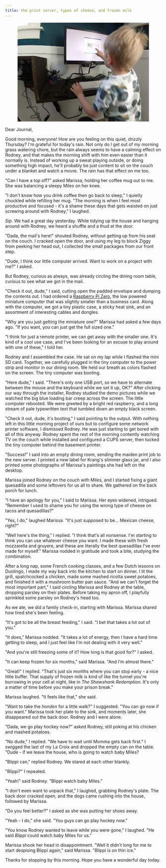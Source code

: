 ```yaml
---
title: the print server, types of cheese, and frozen milk
---
```


<figure>
  <a href="/images/banners/2020-05-28.jpg">
    <img alt="banner" src="/images/banners/2020-05-28.jpg"/>
  </a>
</figure>

Dear Journal,

Good morning, everyone!  How are you feeling on this quiet, drizzly
Thursday?  I'm grateful for today's rain.  Not only do I get out of my
morning grass watering chore, but the rain always seems to have a
calming effect on Rodney, and that makes the morning shift with him
even easier than it normally is.  Instead of working up a sweat
playing outside, or doing something high impact, he'll probably be
just content to sit on the couch under a blanket and watch a movie.
The rain has that effect on me too.

"Can I have a top off?" asked Marissa, holding her coffee mug out to
me.  She was balancing a sleepy Miles on her knee.

"I don't know how you drink coffee then go back to sleep," I quietly
chuckled while refilling her mug.  "The morning is when I feel most
productive and focused - it's a shame these days that gets waisted on
just screwing around with Rodney," I laughed.

_Sip_.  We had a great day yesterday.  While tidying up the house and
hanging around with Rodney, we heard a shuffle and a thud at the door.

"Dada, the mail's here!" shouted Rodney, without getting up from his
seat on the couch.  I cracked open the door, and using my leg to block
Ziggy from peeking her head out, I collected the small packages from
our front step.

"Dude, I think our little computer arrived.  Want to work on a project
with me?" I asked.

But Rodney, curious as always, was already circling the dining room
table, curious to see what we got in the mail.

"Check it out, dude," I said, cutting open the padded envelope and
dumping the contents out.  I had ordered a [Raspberry Pi Zero], the
low powered miniature computer that was slightly smaller than a
business card.  Along with the computer, we got a tiny plastic case, a
sticky heat sink, and an assortment of interesting cables and dongles.

"Why are you just getting the miniature one?" Marissa had asked a few
days ago.  "If you want, you can just get the full sized one."

"I think for just a remote printer, we can get away with the smaller
one.  It's kind of a cool use case, and I've been looking for an
excuse to play around with one of these," I told her.

Rodney and I assembled the case.  He sat on my lap while I flashed the
mini SD card.  Together, we carefully plugged in the tiny computer to
the power strip and monitor in our dining room.  We held our breath as
colors flashed on the screen.  The tiny computer was booting.

"Here dude," I said.  "There's only one USB port, so we have to
alternate between the mouse and the keyboard while we set it up, OK?"
After clicking our way through the installer, Rodney studied the demo
pictures while we watched the big blue loading bar creep across the
screen.  The little computer rebooted.  We were greeted by a bright
red raspberry, and a long stream of pale typewritten text that tumbled
down an empty black screen.

"Check it out, dude, it's booting," I said pointing to the output.
With nothing left in this little morning project of ours but to
configure some network printer software, I dismissed Rodney.  He was
just starting to get bored with all of this anyway.  Rodney spent the
rest of the morning contently watching TV on the couch while installed
and configured a CUPS server, then tucked the tiny computer behind the
basement printer.

"Success!" I said into an empty dining room, sending the maiden print
job to the new server.  I printed a new label for Krang's slimmer
glass jar, and I also printed some photographs of Marissa's paintings
she had left on the desktop.

Marissa joined Rodney on the couch with Miles, and I started fixing a
giant quesadilla and some leftovers for us all to share.  We gathered
on the back porch for lunch.

"I have an apology for you," I said to Marissa.  Her eyes widened,
intrigued.  "Remember I used to shame you for using the wrong type of
cheese on tacos and quesadillas?"

"Yes, I do," laughed Marissa.  "It's just supposed to be... Mexican
cheese, right?"

"Well here's the thing," I replied.  "I think that's all nonsense.
I'm starting to think you can use whatever cheese you want.  I made
these with fresh mozzarella and gruyere, and these are literally the
best quesadillas I've ever made for myself."  Marissa nodded in
gratitude and took a bite, studying the combination.

After a long nap, some French cooking classes, and a few Dutch lessons
on Duolingo, I made my way back into the kitchen to start on dinner.
I lit the grill, spatchcocked a chicken, made some mashed ricotta
sweet potatoes, and finished it with a mushroom butter pan sauce.
"And we can't forget the most important part," I said circling Marissa
and Rodney at the table, dropping parsley on their plates.  Before
taking my apron off, I playfully sprinkled some parsley on Rodney's
head too.

As we ate, we did a family check-in, starting with Marissa.  Marissa
shared how tired she's been feeling.

"It's got to be all the breast feeding," I said.  "I bet that takes a
lot out of you."

"It does," Marissa nodded.  "It takes a lot of energy, then I have a
hard time getting to sleep, and I just feel like I'm not dealing with
it very well."

"And you're still freezing some of it?  How long is that good for?" I
asked.

"It can keep frozen for six months," said Marissa.  "And I'm almost
there."

"Great!" I replied.  "That's just six months where you can stop
early - a nice little buffer.  That supply of frozen milk is kind of
like the tunnel you're burrowing in your cell at night, like in _The
Shawshank Redemption_.  It's only a matter of time before you make
your prison break."

Marissa laughed.  "It feels like that," she said.

"Want to take the _honden_ for a little walk?" I suggested.  "You can
go now if you want."  Marissa took her plate to the sink, and moments
later, she disappeared out the back door.  Rodney and I were alone.

"Dada, we go play hockey now?" asked Rodney, still poking at his
chicken and mashed potatoes.

"No dude," I replied.  "We have to wait until Momma gets back first."
I swigged the last of my La Croix and dropped the empty can on the
table.  "Dude - if we leave the house, who is going to watch baby
Miles?

"Blippi can," replied Rodney.  We stared at each other blankly.

"Blippi?" I repeated.

"Yeah!" said Rodney.  "Blippi watch baby Miles."

"I don't even want to unpack that," I laughed, grabbing Rodney's
plate.  The back door cracked open, and the dogs came rushing into the
house, followed by Marissa.

"Do you feel better?" I asked as she was putting her shoes away.

"Yeah - I do," she said.  "You guys can go play hockey now."

"You know Rodney wanted to leave while you were gone," I laughed.  "He
said _Blippi_ could watch baby Miles for us."

Marissa shook her head in disappointment.  "Well it didn't long for me
to start despising Blippi again," said Marissa.  "Blippi is on thin
ice."

Thanks for stopping by this morning.  Hope you have a wonderful day
today.

[Raspberry Pi Zero]: https://www.raspberrypi.org/blog/raspberry-pi-zero-w-joins-family/
